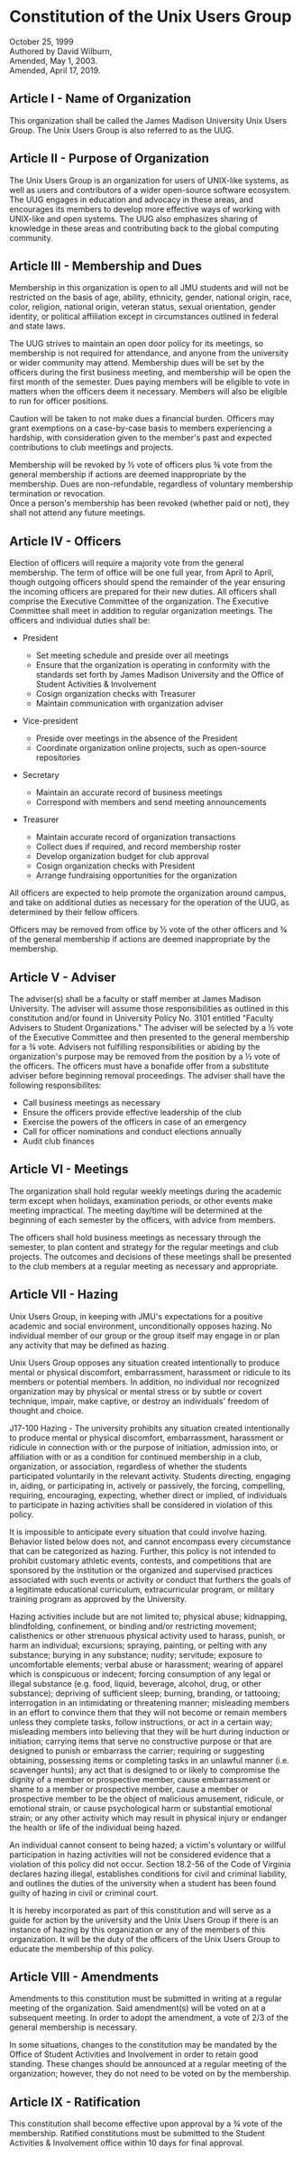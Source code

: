 # Constitution of the Unix Users Group

October 25, 1999  
Authored by David Wilburn,  
Amended, May 1, 2003.  
Amended, April 17, 2019.  

## Article I - Name of Organization

This organization shall be called the James Madison University Unix Users
Group. The Unix Users Group is also referred to as the UUG.

## Article II - Purpose of Organization

The Unix Users Group is an organization for users of UNIX-like systems, as well
as users and contributors of a wider open-source software ecosystem. The UUG
engages in education and advocacy in these areas, and encourages its members
to develop more effective ways of working with UNIX-like and open systems. The
UUG also emphasizes sharing of knowledge in these areas and contributing back
to the global computing community.

## Article III - Membership and Dues

Membership in this organization is open to all JMU students and will not be
restricted on the basis of age, ability, ethnicity, gender, national origin,
race, color, religion, national origin, veteran status, sexual orientation,
gender identity, or political affiliation except in circumstances outlined in
federal and state laws.

The UUG strives to maintain an open door policy for its meetings, so membership
is not required for attendance, and anyone from the university or wider
community may attend. Membership dues will be set by the officers during the
first business meeting, and membership will be open the first month of the
semester. Dues paying members will be eligible to vote in matters when the
officers deem it necessary. Members will also be eligible to run for officer
positions.

Caution will be taken to not make dues a financial burden. Officers may grant
exemptions on a case-by-case basis to members experiencing a hardship, with
consideration given to the member's past and expected contributions to club
meetings and projects.

Membership will be revoked by ½ vote of officers plus ¾ vote from the general
membership if actions are deemed inappropriate by the membership. Dues are
non-refundable, regardless of voluntary membership termination or revocation.  
Once a person's membership has been revoked (whether paid or not), they shall
not attend any future meetings.

## Article IV - Officers

Election of officers will require a majority vote from the general membership.
The term of office will be one full year, from April to April, though outgoing
officers should spend the remainder of the year ensuring the incoming officers
are prepared for their new duties. All officers shall comprise the Executive
Committee of the organization. The Executive Committee shall meet in addition
to regular organization meetings. The officers and individual duties shall be:

- President
  - Set meeting schedule and preside over all meetings
  - Ensure that the organization is operating in conformity with the standards
  set forth by James Madison University and the Office of Student Activities &
  Involvement
  - Cosign organization checks with Treasurer
  - Maintain communication with organization adviser

- Vice-president
  - Preside over meetings in the absence of the President
  - Coordinate organization online projects, such as open-source repositories

- Secretary
  - Maintain an accurate record of business meetings
  - Correspond with members and send meeting announcements

- Treasurer
  - Maintain accurate record of organization transactions
  - Collect dues if required, and record membership roster
  - Develop organization budget for club approval
  - Cosign organization checks with President
  - Arrange fundraising opportunities for the organization

All officers are expected to help promote the organization around campus, and
take on additional duties as necessary for the operation of the UUG, as
determined by their fellow officers.

Officers may be removed from office by ½ vote of the other officers and ¾ of
the general membership if actions are deemed inappropriate by the membership.

## Article V - Adviser

The adviser(s) shall be a faculty or staff member at James Madison University.
The adviser will assume those responsibilities as outlined in this constitution
and/or found in University Policy No. 3101 entitled "Faculty Advisers to
Student Organizations." The adviser will be selected by a ½ vote of the
Executive Committee and then presented to the general membership for a ¾ vote.
Advisers not fulfilling responsibilities or abiding by the organization's
purpose may be removed from the position by a ½ vote of the officers. The
officers must have a bonafide offer from a substitute adviser before beginning
removal proceedings. The adviser shall have the following responsibilites:

- Call business meetings as necessary
- Ensure the officers provide effective leadership of the club
- Exercise the powers of the officers in case of an emergency
- Call for officer nominations and conduct elections annually
- Audit club finances

## Article VI - Meetings

The organization shall hold regular weekly meetings during the academic term
except when holidays, examination periods, or other events make meeting
impractical. The meeting day/time will be determined at the beginning of each
semester by the officers, with advice from members.

The officers shall hold business meetings as necessary through the semester,
to plan content and strategy for the regular meetings and club projects. The
outcomes and decisions of these meetings shall be presented to the club members
at a regular meeting as necessary and appropriate.

## Article VII - Hazing 

Unix Users Group, in keeping with JMU's expectations for a positive academic
and social environment, unconditionally opposes hazing. No individual member of
our group or the group itself may engage in or plan any activity that may be
defined as hazing.

Unix Users Group opposes any situation created intentionally to produce mental
or physical discomfort, embarrassment, harassment or ridicule to its members
or potential members. In addition, no individual nor recognized organization
may by physical or mental stress or by subtle or covert technique, impair, make
captive, or destroy an individuals' freedom of thought and choice.

J17-100 Hazing - The university prohibits any situation created intentionally
to produce mental or physical discomfort, embarrassment, harassment or ridicule
in connection with or the purpose of initiation, admission into, or affiliation
with or as a condition for continued membership in a club, organization, or
association, regardless of whether the students participated voluntarily in the
relevant activity. Students directing, engaging in, aiding, or participating
in, actively or passively, the forcing, compelling, requiring, encouraging,
expecting, whether direct or implied, of individuals to participate in hazing
activities shall be considered in violation of this policy.

It is impossible to anticipate every situation that could involve hazing.
Behavior listed below does not, and cannot encompass every circumstance that
can be categorized as hazing. Further, this policy is not intended to prohibit
customary athletic events, contests, and competitions that are sponsored by the
institution or the organized and supervised practices associated with such
events or activity or conduct that furthers the goals of a legitimate
educational curriculum, extracurricular program, or military training program
as approved by the University.

Hazing activities include but are not limited to; physical abuse; kidnapping,
blindfolding, confinement, or binding and/or restricting movement; calisthenics
or other strenuous physical activity used to harass, punish, or harm an
individual; excursions; spraying, painting, or pelting with any substance;
burying in any substance; nudity; servitude; exposure to uncomfortable elements;
verbal abuse or harassment; wearing of apparel which is conspicuous or indecent;
forcing consumption of any legal or illegal substance (e.g. food, liquid,
beverage, alcohol, drug, or other substance); depriving of sufficient sleep;
burning, branding, or tattooing; interrogation in an intimidating or threatening
manner; misleading members in an effort to convince them that they will not
become or remain members unless they complete tasks, follow instructions, or act
in a certain way; misleading members into believing that they will be hurt
during induction or initiation; carrying items that serve no constructive
purpose or that are designed to punish or embarrass the carrier; requiring or
suggesting obtaining, possessing items or completing tasks in an unlawful manner
(i.e. scavenger hunts); any act that is designed to or likely to compromise the
dignity of a member or prospective member, cause embarrassment or shame to a
member or prospective member, cause a member or prospective member to be the
object of malicious amusement, ridicule, or emotional strain, or cause
psychological harm or substantial emotional strain; or any other activity which
may result in physical injury or endanger the health or life of the individual
being hazed.

An individual cannot consent to being hazed; a victim's voluntary or willful
participation in hazing activities will not be considered evidence that a
violation of this policy did not occur. Section 18.2-56 of the Code of Virginia
declares hazing illegal, establishes conditions for civil and criminal
liability, and outlines the duties of the university when a student has been
found guilty of hazing in civil or criminal court.

It is hereby incorporated as part of this constitution and will serve as a guide
for action by the university and the Unix Users Group if there is an instance
of hazing by this organization or any of the members of this organization.  It
will be the duty of the officers of the Unix Users Group to educate the
membership of this policy.

## Article VIII - Amendments

Amendments to this constitution must be submitted in writing at a regular
meeting of the organization. Said amendment(s) will be voted on at a subsequent
meeting. In order to adopt the amendment, a vote of 2/3 of the general
membership is necessary.

In some situations, changes to the constitution may be mandated by the Office
of Student Activities and Involvement in order to retain good standing. These
changes should be announced at a regular meeting of the organization; however,
they do not need to be voted on by the membership.
 
## Article IX - Ratification

This constitution shall become effective upon approval by a ¾ vote of the
membership. Ratified constitutions must be submitted to the Student Activities
& Involvement office within 10 days for final approval.
